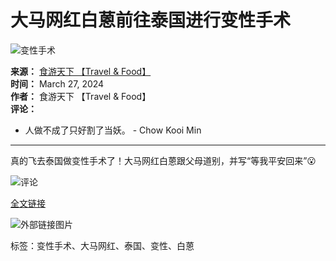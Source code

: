 # 大马网红白蒽前往泰国进行变性手术

![变性手术](https://scontent-sjc3-1.xx.fbcdn.net/v/t39.30808-6/434294744_966734644822277_7760419551476149153_n.jpg?_nc_cat=105&ccb=1-7&_nc_sid=127cfc&_nc_ohc=ERYdsu_ZSzMQ7kNvgEtfgof&_nc_oc=AdjQGZeUwhpNmE2vaKly2VNjKKsYVMiu-LpilSh9LThDXMQS0XxYsfaOa4OGMuDefCw&_nc_zt=23&_nc_ht=scontent-sjc3-1.xx&_nc_gid=A4Db0YzSCfw3HhoIwGg-SZj&oh=00_AYCI0dX1I4MLqWfg3QY2Jrgl2rf6TX4TUu6RAhuSeZ-wvg&oe=67C32074)

**来源：** [食游天下 【Travel & Food】](https://www.facebook.com/foodtravelmalaysia?__tn__=-UC*F)  
**时间：** March 27, 2024  
**作者：** 食游天下 【Travel & Food】  
**评论：**  
- 人做不成了只好割了当妖。 - Chow Kooi Min

---

真的飞去泰国做变性手术了！大马网红白蒽跟父母道别，并写“等我平安回来”😮

![评论](https://static.xx.fbcdn.net/rsrc.php/v4/yw/r/8iuTX4LlGZO.png)

[全文链接](https://8guava.com/%e7%9c%9f%e7%9a%84%e9%a3%9e%e5%8e%bb%e6%b3%b0%e5%9b%bd%e5%81%9a%e5%8f%98%e6%80%a7%e6%89%8b%e6%9c%af%e4%ba%86-%e5%a4%a7%e9%a9%ac%e7%bd%91%e7%ba%a2%e7%99%bd%e8%92%bd%e8%b7%9f%e7%88%b6%e6%af%8d%e9%81%93/)  

![外部链接图片](https://external-sjc3-1.xx.fbcdn.net/emg1/v/t13/1770948264223764202?url=https%3A%2F%2F8guava.com%2Fwp-content%2Fuploads%2F2024%2F03%2F%E7%99%BD%E8%92%BD%E5%8F%98%E6%80%A7.png&fb_obo=1&utld=8guava.com&stp=c0.5000x0.5000f_dst-emg0_p98x98_q75_tt6&ccb=13-1&oh=06_Q399S1LGKQu-3_L8NF24okpZpk-5OZfcKpT3DaUqr_w0JR0&oe=67BF1A48&_nc_sid=fe7c6c)

标签：变性手术、大马网红、泰国、变性、白蒽